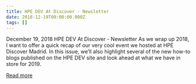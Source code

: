 ```yaml
---
title: HPE DEV At Discover - Newsletter
date: 2018-12-19T00:00:00.000Z
tags: []
---
```


December 19, 2018
HPE DEV At Discover - Newsletter
As we wrap up 2018, I want to offer a quick recap of our very cool event we hosted at HPE Discover Madrid. In this issue, we’ll also highlight several of the new how-to blogs published on the HPE DEV site and look ahead at what we have in store for 2019.

[Read more](https://developer.hpe.com/newsletter/dec-2018/)